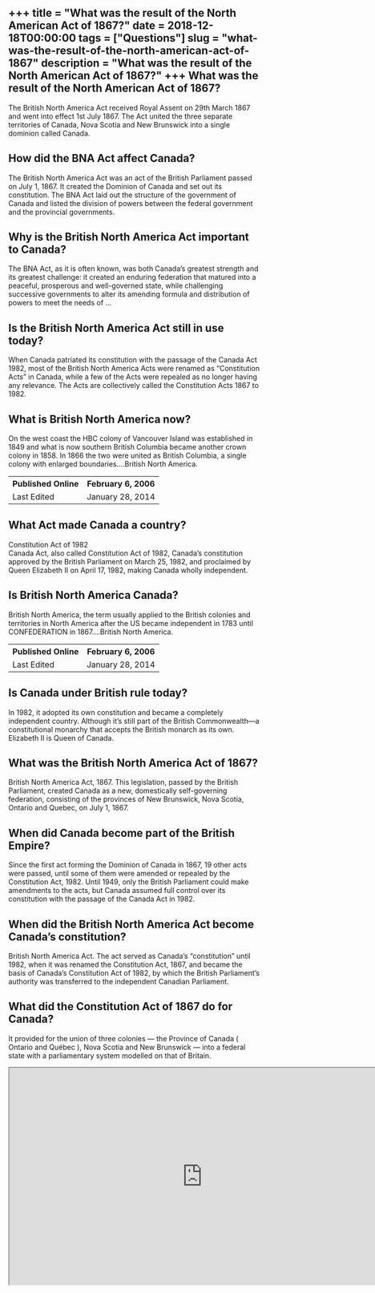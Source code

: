 +++
title = "What was the result of the North American Act of 1867?"
date = 2018-12-18T00:00:00
tags = ["Questions"]
slug = "what-was-the-result-of-the-north-american-act-of-1867"
description = "What was the result of the North American Act of 1867?"
+++
What was the result of the North American Act of 1867?
------------------------------------------------------

The British North America Act received Royal Assent on 29th March 1867 and went into effect 1st July 1867. The Act united the three separate territories of Canada, Nova Scotia and New Brunswick into a single dominion called Canada.

How did the BNA Act affect Canada?
----------------------------------

The British North America Act was an act of the British Parliament passed on July 1, 1867. It created the Dominion of Canada and set out its constitution. The BNA Act laid out the structure of the government of Canada and listed the division of powers between the federal government and the provincial governments.

Why is the British North America Act important to Canada?
---------------------------------------------------------

The BNA Act, as it is often known, was both Canada’s greatest strength and its greatest challenge: it created an enduring federation that matured into a peaceful, prosperous and well-governed state, while challenging successive governments to alter its amending formula and distribution of powers to meet the needs of …

Is the British North America Act still in use today?
----------------------------------------------------

When Canada patriated its constitution with the passage of the Canada Act 1982, most of the British North America Acts were renamed as “Constitution Acts” in Canada, while a few of the Acts were repealed as no longer having any relevance. The Acts are collectively called the Constitution Acts 1867 to 1982.

What is British North America now?
----------------------------------

On the west coast the HBC colony of Vancouver Island was established in 1849 and what is now southern British Columbia became another crown colony in 1858. In 1866 the two were united as British Columbia, a single colony with enlarged boundaries….British North America.

<table><tr><th>Published Online</th><th>February 6, 2006</th></tr><tr><td>Last Edited</td><td>January 28, 2014</td></tr></table>

What Act made Canada a country?
-------------------------------

Constitution Act of 1982  
Canada Act, also called Constitution Act of 1982, Canada’s constitution approved by the British Parliament on March 25, 1982, and proclaimed by Queen Elizabeth II on April 17, 1982, making Canada wholly independent.

Is British North America Canada?
--------------------------------

British North America, the term usually applied to the British colonies and territories in North America after the US became independent in 1783 until CONFEDERATION in 1867….British North America.

<table><tr><th>Published Online</th><th>February 6, 2006</th></tr><tr><td>Last Edited</td><td>January 28, 2014</td></tr></table>

Is Canada under British rule today?
-----------------------------------

In 1982, it adopted its own constitution and became a completely independent country. Although it’s still part of the British Commonwealth—a constitutional monarchy that accepts the British monarch as its own. Elizabeth II is Queen of Canada.

What was the British North America Act of 1867?
-----------------------------------------------

British North America Act, 1867. This legislation, passed by the British Parliament, created Canada as a new, domestically self-governing federation, consisting of the provinces of New Brunswick, Nova Scotia, Ontario and Quebec, on July 1, 1867.

When did Canada become part of the British Empire?
--------------------------------------------------

Since the first act forming the Dominion of Canada in 1867, 19 other acts were passed, until some of them were amended or repealed by the Constitution Act, 1982. Until 1949, only the British Parliament could make amendments to the acts, but Canada assumed full control over its constitution with the passage of the Canada Act in 1982.

When did the British North America Act become Canada’s constitution?
--------------------------------------------------------------------

British North America Act. The act served as Canada’s “constitution” until 1982, when it was renamed the Constitution Act, 1867, and became the basis of Canada’s Constitution Act of 1982, by which the British Parliament’s authority was transferred to the independent Canadian Parliament.

What did the Constitution Act of 1867 do for Canada?
----------------------------------------------------

It provided for the union of three colonies — the Province of Canada ( Ontario and Québec ), Nova Scotia and New Brunswick — into a federal state with a parliamentary system modelled on that of Britain.

<iframe allow="accelerometer; autoplay; clipboard-write; encrypted-media; gyroscope; picture-in-picture" allowfullscreen="" class="__youtube_prefs__  epyt-is-override  no-lazyload" data-no-lazy="1" data-origheight="433" data-origwidth="770" data-skipgform_ajax_framebjll="" height="433" id="_ytid_61375" loading="lazy" src="https://www.youtube.com/embed/zz440EuFK8Q?enablejsapi=1&autoplay=0&cc_load_policy=0&cc_lang_pref=&iv_load_policy=1&loop=0&modestbranding=0&rel=1&fs=1&playsinline=0&autohide=2&theme=dark&color=red&controls=1&" title="YouTube player" width="770"></iframe>